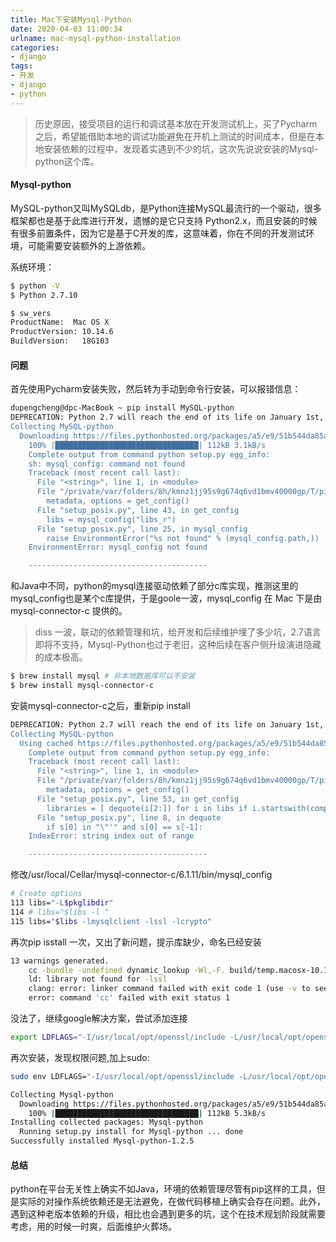```yaml
---
title: Mac下安装Mysql-Python
date: 2020-04-03 11:00:34
urlname: mac-mysql-python-installation
categories:
- django
tags:
- 开发
- django
- python
---
```

>历史原因，接受项目的运行和调试基本放在开发测试机上，买了Pycharm之后，希望能借助本地的调试功能避免在开机上测试的时间成本，但是在本地安装依赖的过程中，发现着实遇到不少的坑，这次先说说安装的Mysql-python这个库。

<!-- more-->
#### Mysql-python
MySQL-python又叫MySQLdb，是Python连接MySQL最流行的一个驱动，很多框架都也是基于此库进行开发，遗憾的是它只支持 Python2.x，而且安装的时候有很多前置条件，因为它是基于C开发的库，这意味着，你在不同的开发测试环境，可能需要安装额外的上游依赖。

系统环境：
```bash
$ python -V
$ Python 2.7.10
```

```bash
$ sw_vers
ProductName:  Mac OS X
ProductVersion: 10.14.6
BuildVersion:   18G103
```

#### 问题
首先使用Pycharm安装失败，然后转为手动到命令行安装，可以报错信息：
```bash
dupengcheng@dpc-MacBook ~ pip install MySQL-python
DEPRECATION: Python 2.7 will reach the end of its life on January 1st, 2020. Please upgrade your Python as Python 2.7 won't be maintained after that date. A future version of pip will drop support for Python 2.7.
Collecting MySQL-python
  Downloading https://files.pythonhosted.org/packages/a5/e9/51b544da85a36a68debe7a7091f068d802fc515a3a202652828c73453cad/MySQL-python-1.2.5.zip (108kB)
    100% |████████████████████████████████| 112kB 3.1kB/s
    Complete output from command python setup.py egg_info:
    sh: mysql_config: command not found
    Traceback (most recent call last):
      File "<string>", line 1, in <module>
      File "/private/var/folders/8h/kmnz1jj95s9g674q6vd1bmv40000gp/T/pip-install-DNT2Pa/MySQL-python/setup.py", line 17, in <module>
        metadata, options = get_config()
      File "setup_posix.py", line 43, in get_config
        libs = mysql_config("libs_r")
      File "setup_posix.py", line 25, in mysql_config
        raise EnvironmentError("%s not found" % (mysql_config.path,))
    EnvironmentError: mysql_config not found

    ----------------------------------------
```

和Java中不同，python的mysql连接驱动依赖了部分c库实现，推测这里的mysql_config也是某个c库提供，于是goole一波，mysql_config 在 Mac 下是由 mysql-connector-c 提供的。
> diss 一波，联动的依赖管理和坑，给开发和后续维护埋了多少坑，2.7语言即将不支持，Mysql-Python也过于老旧，这种后续在客户侧升级演进隐藏的成本极高。

```bash
$ brew install mysql # 非本地数据库可以不安装
$ brew install mysql-connector-c
```

安装mysql-connector-c之后，重新pip install
```bash
DEPRECATION: Python 2.7 will reach the end of its life on January 1st, 2020. Please upgrade your Python as Python 2.7 won't be maintained after that date. A future version of pip will drop support for Python 2.7.
Collecting MySQL-python
  Using cached https://files.pythonhosted.org/packages/a5/e9/51b544da85a36a68debe7a7091f068d802fc515a3a202652828c73453cad/MySQL-python-1.2.5.zip
    Complete output from command python setup.py egg_info:
    Traceback (most recent call last):
      File "<string>", line 1, in <module>
      File "/private/var/folders/8h/kmnz1jj95s9g674q6vd1bmv40000gp/T/pip-install-bQBOWl/MySQL-python/setup.py", line 17, in <module>
        metadata, options = get_config()
      File "setup_posix.py", line 53, in get_config
        libraries = [ dequote(i[2:]) for i in libs if i.startswith(compiler_flag("l")) ]
      File "setup_posix.py", line 8, in dequote
        if s[0] in "\"'" and s[0] == s[-1]:
    IndexError: string index out of range

    ----------------------------------------
```

修改/usr/local/Cellar/mysql-connector-c/6.1.11/bin/mysql_config
```bash
# Create options
113 libs="-L$pkglibdir"
114 # libs="$libs -l "
115 libs="$libs -lmysqlclient -lssl -lcrypto"
```
再次pip isstall 一次，又出了新问题，提示库缺少，命名已经安装
```bash
13 warnings generated.
    cc -bundle -undefined dynamic_lookup -Wl,-F. build/temp.macosx-10.14-intel-2.7/_mysql.o -L/usr/local/Cellar/mysql-connector-c/6.1.11/lib -lmysqlclient -lssl -lcrypto -o build/lib.macosx-10.14-intel-2.7/_mysql.so
    ld: library not found for -lssl
    clang: error: linker command failed with exit code 1 (use -v to see invocation)
    error: command 'cc' failed with exit status 1
```
没法了，继续google解决方案，尝试添加连接
```bash
export LDFLAGS="-I/usr/local/opt/openssl/include -L/usr/local/opt/openssl/lib"
```
再次安装，发现权限问题,加上sudo:

```bash
sudo env LDFLAGS="-I/usr/local/opt/openssl/include -L/usr/local/opt/openssl/lib" pip install Mysql-python
```

```bash
Collecting Mysql-python
  Downloading https://files.pythonhosted.org/packages/a5/e9/51b544da85a36a68debe7a7091f068d802fc515a3a202652828c73453cad/MySQL-python-1.2.5.zip (108kB)
    100% |████████████████████████████████| 112kB 5.3kB/s
Installing collected packages: Mysql-python
  Running setup.py install for Mysql-python ... done
Successfully installed Mysql-python-1.2.5
```

#### 总结
python在平台无关性上确实不如Java，环境的依赖管理尽管有pip这样的工具，但是实际的对操作系统依赖还是无法避免，在做代码移植上确实会存在问题。此外，遇到这种老版本依赖的升级，相比也会遇到更多的坑，这个在技术规划阶段就需要考虑，用的时候一时爽，后面维护火葬场。


